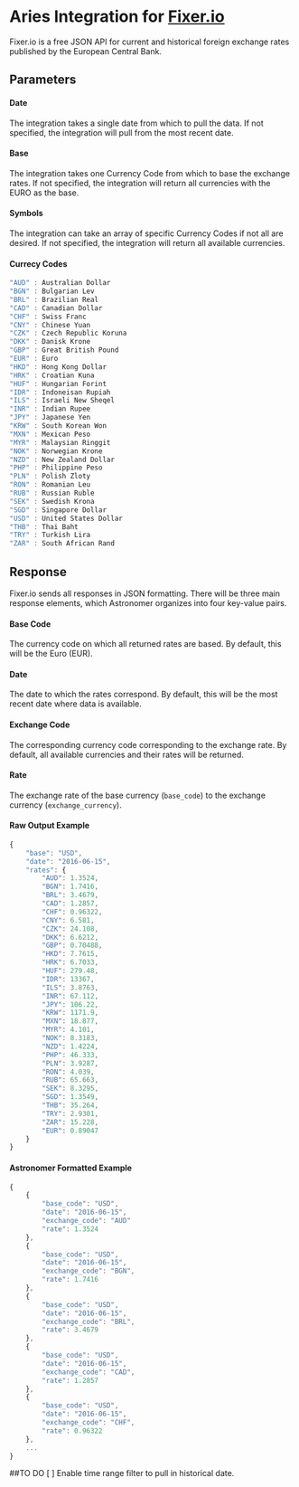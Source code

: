 # Aries Integration for [Fixer.io](http://fixer.io)

Fixer.io is a free JSON API for current and historical foreign exchange rates published by the European Central Bank.

## Parameters

#### Date
The integration takes a single date from which to pull the data. If not specified, the integration will pull from the most recent date.

#### Base
The integration takes one Currency Code from which to base the exchange rates. If not specified, the integration will return all currencies with the EURO as the base.

#### Symbols
The integration can take an array of specific Currency Codes if not all are desired. If not specified, the integration will return all available currencies.

#### Currecy Codes
```javascript
"AUD" : Australian Dollar
"BGN" : Bulgarian Lev
"BRL" : Brazilian Real
"CAD" : Canadian Dollar
"CHF" : Swiss Franc
"CNY" : Chinese Yuan
"CZK" : Czech Republic Koruna
"DKK" : Danisk Krone
"GBP" : Great British Pound
"EUR" : Euro
"HKD" : Hong Kong Dollar
"HRK" : Croatian Kuna
"HUF" : Hungarian Forint
"IDR" : Indoneisan Rupiah
"ILS" : Israeli New Sheqel
"INR" : Indian Rupee
"JPY" : Japanese Yen
"KRW" : South Korean Won
"MXN" : Mexican Peso
"MYR" : Malaysian Ringgit
"NOK" : Norwegian Krone
"NZD" : New Zealand Dollar
"PHP" : Philippine Peso
"PLN" : Polish Zloty
"RON" : Romanian Leu
"RUB" : Russian Ruble
"SEK" : Swedish Krona
"SGD" : Singapore Dollar
"USD" : United States Dollar
"THB" : Thai Baht
"TRY" : Turkish Lira
"ZAR" : South African Rand
```

## Response
Fixer.io sends all responses in JSON formatting. There will be three main response elements, which Astronomer organizes into four key-value pairs.

#### Base Code
The currency code on which all returned rates are based. By default, this will be the Euro (EUR).

#### Date
The date to which the rates correspond. By default, this will be the most recent date where data is available.

#### Exchange Code
The corresponding currency code corresponding to the exchange rate. By default, all available currencies and their rates will be returned.

#### Rate
The exchange rate of the base currency (`base_code`) to the exchange currency (`exchange_currency`).

#### Raw Output Example
```javascript
{
    "base": "USD",
    "date": "2016-06-15",
    "rates": {
        "AUD": 1.3524,
        "BGN": 1.7416,
        "BRL": 3.4679,
        "CAD": 1.2857,
        "CHF": 0.96322,
        "CNY": 6.581,
        "CZK": 24.108,
        "DKK": 6.6212,
        "GBP": 0.70488,
        "HKD": 7.7615,
        "HRK": 6.7033,
        "HUF": 279.48,
        "IDR": 13367,
        "ILS": 3.8763,
        "INR": 67.112,
        "JPY": 106.22,
        "KRW": 1171.9,
        "MXN": 18.877,
        "MYR": 4.101,
        "NOK": 8.3183,
        "NZD": 1.4224,
        "PHP": 46.333,
        "PLN": 3.9287,
        "RON": 4.039,
        "RUB": 65.663,
        "SEK": 8.3295,
        "SGD": 1.3549,
        "THB": 35.264,
        "TRY": 2.9301,
        "ZAR": 15.228,
        "EUR": 0.89047
    }
}
```

#### Astronomer Formatted Example
```javascript
{
	{
		"base_code": "USD",
		"date": "2016-06-15",
		"exchange_code": "AUD"
		"rate": 1.3524
	},
	{
		"base_code": "USD",
		"date": "2016-06-15",
		"exchange_code": "BGN",
		"rate": 1.7416
	},
	{
		"base_code": "USD",
		"date": "2016-06-15",
		"exchange_code": "BRL",
		"rate": 3.4679
	},
	{
		"base_code": "USD",
		"date": "2016-06-15",
		"exchange_code": "CAD",
		"rate": 1.2857
	},
	{
		"base_code": "USD",
		"date": "2016-06-15",
		"exchange_code": "CHF",
		"rate": 0.96322
	},
	...
}
```

##TO DO
[ ] Enable time range filter to pull in historical date.

